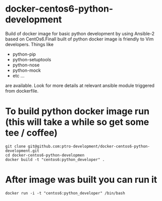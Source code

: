 # docker-centos6-python-development
Build of docker image for basic python development by using Ansible-2 based on CentOs6.Finall built of python docker image is friendly to Vim developers. Things like
- python-pip
- python-setuptools
- python-nose
- python-mock
- etc ...

are available. Look for more details at relevant ansible module triggered from dockerfile.

# To build python docker image run (this will take a while so get some tee / coffee)
```
git clone git@github.com:ptro-development/docker-centos6-python-development.git
cd docker-centos6-python-developmen
docker build -t "centos6:python_developer" .
```

# After image was built you can run it
```
docker run -i -t "centos6:python_developer" /bin/bash
```
